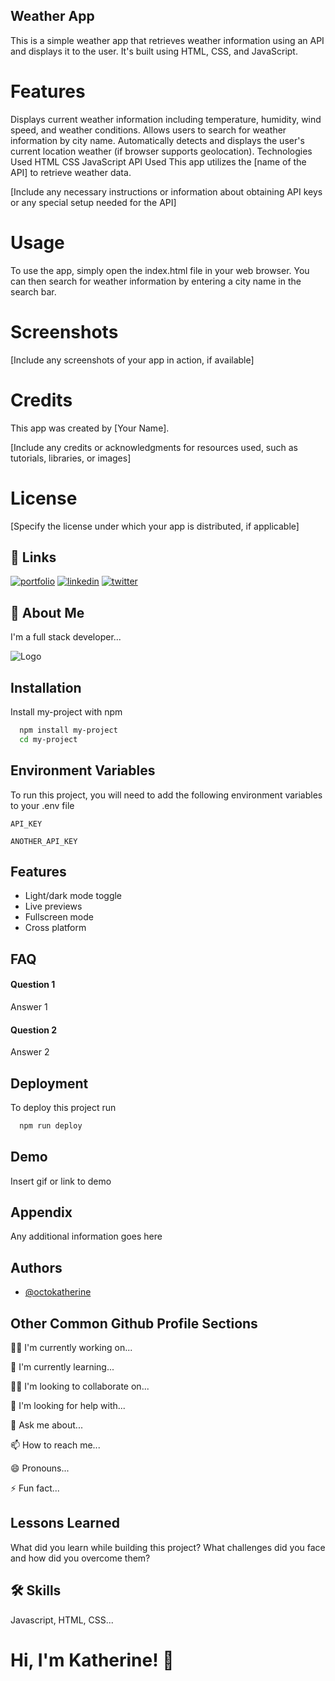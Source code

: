 ## Weather App ##
This is a simple weather app that retrieves weather information using an API and displays it to the user. It's built using HTML, CSS, and JavaScript.

 # Features #
Displays current weather information including temperature, humidity, wind speed, and weather conditions.
Allows users to search for weather information by city name.
Automatically detects and displays the user's current location weather (if browser supports geolocation).
Technologies Used
HTML
CSS
JavaScript
API Used
This app utilizes the [name of the API] to retrieve weather data.

[Include any necessary instructions or information about obtaining API keys or any special setup needed for the API]

# Usage #
To use the app, simply open the index.html file in your web browser. You can then search for weather information by entering a city name in the search bar.

# Screenshots
[Include any screenshots of your app in action, if available]

# Credits
This app was created by [Your Name].

[Include any credits or acknowledgments for resources used, such as tutorials, libraries, or images]

# License
[Specify the license under which your app is distributed, if applicable]


## 🔗 Links
[![portfolio](https://img.shields.io/badge/my_portfolio-000?style=for-the-badge&logo=ko-fi&logoColor=white)](https://katherineoelsner.com/)
[![linkedin](https://img.shields.io/badge/linkedin-0A66C2?style=for-the-badge&logo=linkedin&logoColor=white)](https://www.linkedin.com/)
[![twitter](https://img.shields.io/badge/twitter-1DA1F2?style=for-the-badge&logo=twitter&logoColor=white)](https://twitter.com/)


## 🚀 About Me
I'm a full stack developer...


![Logo](https://dev-to-uploads.s3.amazonaws.com/uploads/articles/th5xamgrr6se0x5ro4g6.png)


## Installation

Install my-project with npm

```bash
  npm install my-project
  cd my-project
```
    
## Environment Variables

To run this project, you will need to add the following environment variables to your .env file

`API_KEY`

`ANOTHER_API_KEY`


## Features

- Light/dark mode toggle
- Live previews
- Fullscreen mode
- Cross platform


## FAQ

#### Question 1

Answer 1

#### Question 2

Answer 2


## Deployment

To deploy this project run

```bash
  npm run deploy
```


## Demo

Insert gif or link to demo


## Appendix

Any additional information goes here


## Authors

- [@octokatherine](https://www.github.com/octokatherine)


## Other Common Github Profile Sections
👩‍💻 I'm currently working on...

🧠 I'm currently learning...

👯‍♀️ I'm looking to collaborate on...

🤔 I'm looking for help with...

💬 Ask me about...

📫 How to reach me...

😄 Pronouns...

⚡️ Fun fact...


## Lessons Learned

What did you learn while building this project? What challenges did you face and how did you overcome them?


## 🛠 Skills
Javascript, HTML, CSS...


# Hi, I'm Katherine! 👋

